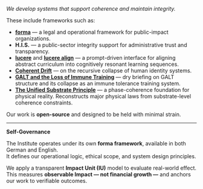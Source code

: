*We develop systems that support coherence and maintain integrity.*

These include frameworks such as:

- [**forma**](documents/statue) — a legal and operational framework for public-impact organizations.  
- **H.I.S.** — a public-sector integrity support for administrative trust and transparency.  
- [**lucere**](public/education/lucere) and [**lucere align**](public/education/lucere-align) — a prompt-driven interface for aligning abstract curriculum into cognitively resonant learning sequences.  
- [**Coherent Drift**](public/cognitive-social-systems) — on the recursive collapse of human identity systems.  
- [**GALT and the Loss of Immune Training**](public/health) — dry briefing on GALT structure and its collapse as an immune tolerance training system.
- [**The Unified Substrate Principle**](public/theoretical-physics) — a phase-coherence foundation for physical reality. Reconstructs major physical laws from substrate-level coherence constraints.

Our work is **open-source** and designed to be held with minimal strain.

---

**Self-Governance**

The Institute operates under its own **forma framework**, available in both German and English.  
It defines our operational logic, ethical scope, and system design principles.

We apply a transparent **Impact Unit (IU)** model to evaluate real-world effect.  
This measures **observable Impact — not financial growth —** and anchors our work to verifiable outcomes.
